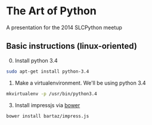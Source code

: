 # The Art of Python

A presentation for the 2014 SLCPython meetup

## Basic instructions (linux-oriented)

0. Install python 3.4

```bash
sudo apt-get install python-3.4
```

1. Make a virtualenvironment. We'll be using python 3.4

```bash
mkvirtualenv -p /usr/bin/python3.4
```

3. Install impressjs via [bower](http://bower.io/)

```bash
bower install bartaz/impress.js
```
